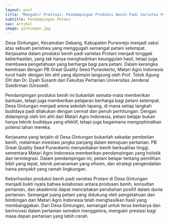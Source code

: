 ```yaml
---
layout: post
title: "Mengukir Prestasi: Pendampingan Produksi Benih Padi Varietas Protani di Desa Gintungan"
subtitle: Pendampingan Petani 
nav: Artikel
image: gintungan.jpg
---
```


Desa Gintungan, Kecamatan Gebang, Kabupaten Purworejo menjadi saksi atas sebuah peristiwa yang menggugah semangat petani setempat. Kerjasama dalam produksi benih padi varietas Protani menjadi tonggak keberhasilan, yang tak hanya menghadirkan keunggulan hasil, tetapi juga membawa pengetahuan yang berharga bagi para petani. Dalam kerangka kemitraan dengan PB Great Quality Seed Purwokerto, Matari Agro Indonesia turut hadir dengan tim ahli yang dipimpin langsung oleh Prof. Totok Agung DH dan Dr. Dyah Susanti dari Fakultas Pertanian Universitas Jenderal Soedirman (Unsoed).

Pendampingan produksi benih ini bukanlah semata-mata memberikan bantuan, tetapi juga memberikan pelajaran berharga bagi petani setempat. Desa Gintungan menjadi arena sekolah lapang, di mana setiap langkah budidaya padi dilakukan dengan cermat dan penuh perhitungan. Dengan didampingi oleh tim ahli dari Matari Agro Indonesia, petani belajar bukan hanya teknik budidaya yang efektif, tetapi juga bagaimana mengoptimalkan potensi lahan mereka.

Kerjasama yang terjalin di Desa Gintungan bukanlah sekadar pembelian benih, melainkan investasi jangka panjang dalam kemajuan pertanian. PB Great Quality Seed Purwokerto menyediakan benih berkualitas tinggi, sementara Matari Agro Indonesia memberikan pendampingan yang holistik dan terintegrasi. Dalam pendampingan ini, petani belajar tentang pemilihan bibit yang tepat, teknik penanaman yang efisien, dan strategi pengendalian hama penyakit yang ramah lingkungan.

Keberhasilan produksi benih padi varietas Protani di Desa Gintungan menjadi bukti nyata bahwa kolaborasi antara produsen benih, konsultan pertanian, dan akademisi dapat menciptakan perubahan positif dalam dunia pertanian. Semangat juang petani yang didukung oleh pengetahuan dan bimbingan dari Matari Agro Indonesia telah menghasilkan hasil yang membanggakan. Dari Desa Gintungan, semangat untuk terus berkarya dan berinovasi dalam pertanian semakin menggelora, mengukir prestasi bagi masa depan pertanian yang lebih cerah.